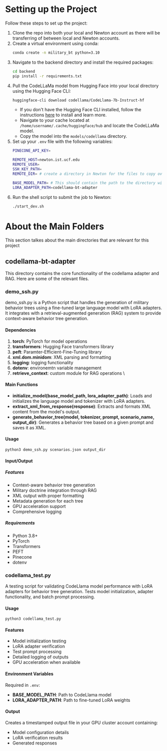 # Setting up the Project

Follow these steps to set up the project:
1. Clone the repo into both your local and Newton account as there will be transferring of between local and Newton accounts.
2. Create a virtual environment using conda:
   ```bash
   conda create -n military_bt python=3.10
   ```
3. Navigate to the backend directory and install the required packages:
    ```bash
    cd backend
    pip install -r requirements.txt
    ```
4. Pull the CodeLLaMa model from Hugging Face into your local directory using the Hugging Face CLI:
    ```bash
    huggingface-cli download codellama/CodeLlama-7b-Instruct-hf
    ```
    - If you don't have the Hugging Face CLI installed, follow the instructions [here](https://huggingface.co/docs/huggingface_hub/main/en/guides/cli) to install and learn more.
    - Navigate to your cache located at `/home/username/.cache/huggingface/hub` and locate the CodeLLaMa model.
    - Copy the model into the `models/codellama` directory.
5. Set up your `.env` file with the following variables:
    ```bash
    PINECONE_API_KEY=

    REMOTE_HOST=newton.ist.ucf.edu
    REMOTE_USER=
    SSH_KEY_PATH=
    REMOTE_DIR= # create a directory in Newton for the files to copy over

    BASE_MODEL_PATH= # This should contain the path to the directory within the snapshots folder
    LORA_ADAPTER_PATH=codellama-bt-adapter
    ```
6. Run the shell script to submit the job to Newton:
    ```bash
    ./start_dev.sh
    ```
# About the Main Folders
This section talkes about the main directories that are relevant for this project
## codellama-bt-adapter
This directory contains the core functionality of the codellama adapter and RAG. Here are some of the relevant files.
### demo_ssh.py
demo_ssh.py is a Python script that handles the generation of military behavior trees using a fine-tuned large language model with LoRA adapters. It integrates with a retrieval-augmented generation (RAG) system to provide context-aware behavior tree generation.
#### Dependencies
1. **torch**: PyTorch for model operations
2. **transformers**: Hugging Face transformers library
3. **peft**: Paramter-Efficient-Fine-Tuning library
4. **xml.dom.minidom**: XML parsing and formatting
5. **logging**: logging functionality
6. **dotenv**: environemtn variable management
7. **retrieve_context**: custom module for RAG operations \

#### Main Functions
- **initialize_model(base_model_path, lora_adapter_path)**: Loads and initializes the language model and tokenizer with LoRA adapters.
- **extract_xml_from_response(response)**: Extracts and formats XML content from the model's output.
- **generate_behavior_tree(model, tokenizer, prompt, scenario_name, output_dir)**: Generates a behavior tree based on a given prompt and saves it as XML.

#### Usage
```python3 demo_ssh.py scenarios.json output_dir```

#### Input/Output
##### Features
- Context-aware behavior tree generation
- Military doctrine integration through RAG
- XML output with proper formatting
- Metadata generation for each tree
- GPU acceleration support
- Comprehensive logging

##### Requirements
- Python 3.8+
- PyTorch
- Transformers
- PEFT
- Pinecone
- dotenv

### codellama_test.py
A testing script for validating CodeLlama model performance with LoRA adapters for behavior tree generation. Tests model initialization, adapter functionality, and batch prompt processing.
#### Usage
```python3 codellama_test.py```
#### Features
- Model initialization testing
- LoRA adapter verification
- Test prompt processing
- Detailed logging of outputs
- GPU acceleration when available
#### Environment Variables
Required in `.env`:
- **BASE_MODEL_PATH**: Path to CodeLlama model
- **LORA_ADAPTER_PATH**: Path to fine-tuned LoRA weights
#### Output
Creates a timestamped output file in your GPU cluster account containing:

- Model configuration details
- LoRA verification results
- Generated responses